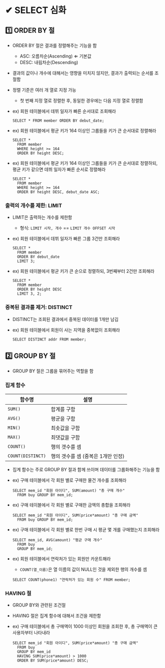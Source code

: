 # ✔ SELECT 심화

## 1️⃣ ORDER BY 절

- ORDER BY 절은 결과를 정렬해주는 기능을 함
  - ASC: 오름차순(Ascending) ⇐ 기본값
  - DESC: 내림차순(Descending)
- 결과의 값이나 개수에 대해서는 영향을 미치지 않지만, 결과가 출력되는 순서를 조절함
- 정렬 기준은 여러 개 열로 지정 가능
  - 첫 번째 지정 열로 정렬한 후, 동일한 경우에는 다음 지정 열로 정렬함
- ex) 회원 테이블에서 데뷔 일자가 빠른 순서대로 조회해라

  ```
  SELECT * FROM member ORDER BY debut_date;
  ```

- ex) 회원 테이블에서 평균 키가 164 이상인 그룹들을 키가 큰 순서대로 정렬해라

  ```
  SELECT *
    FROM member
    WHERE height >= 164
    ORDER BY height DESC;
  ```

- ex) 회원 테이블에서 평균 키가 164 이상인 그룹들을 키가 큰 순서대로 정렬하되, 평균 키가 같으면 데뷔 일자가 빠른 순서로 정렬해라

  ```
  SELECT *
    FROM member
    WHERE height >= 164
    ORDER BY height DESC, debut_date ASC;
  ```

### 출력의 개수를 제한: LIMIT

- LIMIT은 출력하는 개수를 제한함
  - 형식: `LIMIT 시작, 개수` == `LIMIT 개수 OFFSET 시작`
- ex) 회원 테이블에서 데뷔 일자가 빠른 그룹 3건만 조회해라

  ```
  SELECT *
    FROM member
    ORDER BY debut_date
    LIMIT 3;
  ```

- ex) 회원 테이블에서 평균 키가 큰 순으로 정렬하되, 3번째부터 2건만 조회해라

  ```
  SELECT *
    FROM member
    ORDER BY height DESC
    LIMIT 3, 2;
  ```

### 중복된 결과를 제거: DISTINCT

- DISTINCT는 조회된 결과에서 중복된 데이터를 1개만 남김
- ex) 회원 테이블에서 회원이 사는 지역을 중복없이 조회해라

  ```
  SELECT DISTINCT addr FROM member;
  ```

## 2️⃣ GROUP BY 절

- GROUP BY 절은 그룹을 묶어주는 역할을 함

### 집계 함수

| 함수명            | 설명                               |
| ----------------- | ---------------------------------- |
| `SUM()`           | 합계를 구함                        |
| `AVG()`           | 평균을 구함                        |
| `MIN()`           | 최솟값을 구함                      |
| `MAX()`           | 최댓값을 구함                      |
| `COUNT()`         | 행의 갯수를 셈                     |
| `COUNT(DISTINCT)` | 행의 갯수를 셈 (중복은 1개만 인정) |

- 집계 함수는 주로 GROUP BY 절과 함께 쓰이며 데이터를 그룹화해주는 기능을 함
- ex) 구매 테이블에서 각 회원 별로 구매한 물건 개수를 조회해라

  ```
  SELECT mem_id "회원 아이디", SUM(amount) "총 구매 개수"
    FROM buy GROUP BY mem_id;
  ```

- ex) 구매 테이블에서 각 회원 별로 구매한 금액의 총합을 조회해라

  ```
  SELECT mem_id "회원 아이디", SUM(price*amount) "총 구매 금액"
    FROM buy GROUP BY mem_id;
  ```

- ex) 구매 테이블에서 각 회원 별로 한번 구매 시 평균 몇 개를 구매했는지 조회해라

  ```
  SELECT mem_id, AVG(amount) "평균 구매 개수"
    FROM buy
    GROUP BY mem_id;
  ```

- ex) 회원 테이블에서 연락처가 있는 회원만 카운트해라

  - `COUNT(열_이름)`은 열 이름의 값이 NULL인 것을 제외한 행의 개수를 셈

  ```
  SELECT COUNT(phone1) "연락처가 있는 회원 수" FROM member;
  ```

### HAVING 절

- GROUP BY와 관련된 조건절
- HAVING 절은 집계 함수에 대해서 조건을 제한함
- ex) 구매 테이블에서 총 구매액이 1000 이상인 회원을 조회한 후, 총 구매액이 큰 사용자부터 나타내라

  ```
  SELECT mem_id "회원 아이디", SUM(price*amount) "총 구매 금액"
    FROM buy
    GROUP BY mem_id
    HAVING SUM(price*amount) > 1000
    ORDER BY SUM(price*amount) DESC;
  ```
